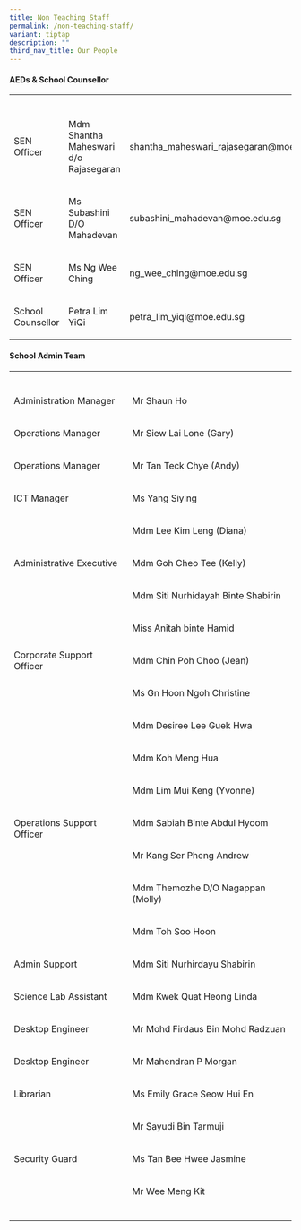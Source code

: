 ```yaml
---
title: Non Teaching Staff
permalink: /non-teaching-staff/
variant: tiptap
description: ""
third_nav_title: Our People
---
```

<h4><strong>AEDs &amp; School Counsellor</strong></h4>
<table style="minWidth: 75px">
<colgroup>
<col>
<col>
<col>
</colgroup>
<tbody>
<tr>
<th rowspan="1" colspan="1">
<p></p>
</th>
<th rowspan="1" colspan="1">
<p></p>
</th>
<th rowspan="1" colspan="1">
<p></p>
</th>
</tr>
<tr>
<td rowspan="1" colspan="1">
<p>SEN Officer</p>
</td>
<td rowspan="1" colspan="1">
<p>Mdm Shantha Maheswari d/o Rajasegaran</p>
</td>
<td rowspan="1" colspan="1">
<p>shantha_maheswari_rajasegaran@moe.edu.sg</p>
</td>
</tr>
<tr>
<td rowspan="1" colspan="1">
<p>SEN Officer</p>
</td>
<td rowspan="1" colspan="1">
<p>Ms Subashini D/O Mahadevan</p>
</td>
<td rowspan="1" colspan="1">
<p>subashini_mahadevan@moe.edu.sg</p>
</td>
</tr>
<tr>
<td rowspan="1" colspan="1">
<p>SEN Officer</p>
</td>
<td rowspan="1" colspan="1">
<p>Ms Ng Wee Ching</p>
</td>
<td rowspan="1" colspan="1">
<p>ng_wee_ching@moe.edu.sg</p>
</td>
</tr>
<tr>
<td rowspan="1" colspan="1">
<p>School Counsellor</p>
</td>
<td rowspan="1" colspan="1">
<p>Petra Lim YiQi</p>
</td>
<td rowspan="1" colspan="1">
<p>petra_lim_yiqi@moe.edu.sg</p>
</td>
</tr>
</tbody>
</table>
<h4><strong>School Admin Team</strong></h4>
<table style="minWidth: 50px">
<colgroup>
<col>
<col>
</colgroup>
<tbody>
<tr>
<th rowspan="1" colspan="1">
<p></p>
</th>
<th rowspan="1" colspan="1">
<p></p>
</th>
</tr>
<tr>
<td rowspan="1" colspan="1">
<p>Administration Manager</p>
</td>
<td rowspan="1" colspan="1">
<p>Mr Shaun Ho</p>
</td>
</tr>
<tr>
<td rowspan="1" colspan="1">
<p>Operations Manager</p>
</td>
<td rowspan="1" colspan="1">
<p>Mr Siew Lai Lone (Gary)</p>
</td>
</tr>
<tr>
<td rowspan="1" colspan="1">
<p>Operations Manager</p>
</td>
<td rowspan="1" colspan="1">
<p>Mr Tan Teck Chye (Andy)</p>
</td>
</tr>
<tr>
<td rowspan="1" colspan="1">
<p>ICT Manager</p>
</td>
<td rowspan="1" colspan="1">
<p>Ms Yang Siying</p>
</td>
</tr>
<tr>
<td rowspan="3" colspan="1">
<p>Administrative Executive</p>
</td>
<td rowspan="1" colspan="1">
<p>Mdm Lee Kim Leng (Diana)</p>
</td>
</tr>
<tr>
<td rowspan="1" colspan="1">
<p>Mdm Goh Cheo Tee (Kelly)</p>
</td>
</tr>
<tr>
<td rowspan="1" colspan="1">
<p>Mdm Siti Nurhidayah Binte Shabirin</p>
</td>
</tr>
<tr>
<td rowspan="3" colspan="1">
<p>Corporate Support Officer</p>
</td>
<td rowspan="1" colspan="1">
<p>Miss Anitah binte Hamid</p>
</td>
</tr>
<tr>
<td rowspan="1" colspan="1">
<p>Mdm Chin Poh Choo (Jean)</p>
</td>
</tr>
<tr>
<td rowspan="1" colspan="1">
<p>Ms Gn Hoon Ngoh Christine</p>
</td>
</tr>
<tr>
<td rowspan="7" colspan="1">
<p>Operations Support Officer</p>
</td>
<td rowspan="1" colspan="1">
<p>Mdm Desiree Lee Guek Hwa</p>
</td>
</tr>
<tr>
<td rowspan="1" colspan="1">
<p>Mdm Koh Meng Hua</p>
</td>
</tr>
<tr>
<td rowspan="1" colspan="1">
<p>Mdm Lim Mui Keng (Yvonne)</p>
</td>
</tr>
<tr>
<td rowspan="1" colspan="1">
<p>Mdm Sabiah Binte Abdul Hyoom</p>
</td>
</tr>
<tr>
<td rowspan="1" colspan="1">
<p>Mr Kang Ser Pheng Andrew</p>
</td>
</tr>
<tr>
<td rowspan="1" colspan="1">
<p>Mdm Themozhe D/O Nagappan (Molly)</p>
</td>
</tr>
<tr>
<td rowspan="1" colspan="1">
<p>Mdm Toh Soo Hoon</p>
</td>
</tr>
<tr>
<td rowspan="1" colspan="1">
<p>Admin Support</p>
</td>
<td rowspan="1" colspan="1">
<p>Mdm Siti Nurhirdayu Shabirin</p>
</td>
</tr>
<tr>
<td rowspan="1" colspan="1">
<p>Science Lab Assistant</p>
</td>
<td rowspan="1" colspan="1">
<p>Mdm Kwek Quat Heong Linda</p>
</td>
</tr>
<tr>
<td rowspan="1" colspan="1">
<p>Desktop Engineer</p>
</td>
<td rowspan="1" colspan="1">
<p>Mr Mohd Firdaus Bin Mohd Radzuan</p>
</td>
</tr>
<tr>
<td rowspan="1" colspan="1">
<p>Desktop Engineer</p>
</td>
<td rowspan="1" colspan="1">
<p>Mr Mahendran P Morgan</p>
</td>
</tr>
<tr>
<td rowspan="1" colspan="1">
<p>Librarian</p>
</td>
<td rowspan="1" colspan="1">
<p>Ms Emily Grace Seow Hui En</p>
</td>
</tr>
<tr>
<td rowspan="3" colspan="1">
<p>Security Guard</p>
</td>
<td rowspan="1" colspan="1">
<p>Mr Sayudi Bin Tarmuji</p>
</td>
</tr>
<tr>
<td rowspan="1" colspan="1">
<p>Ms Tan Bee Hwee Jasmine</p>
</td>
</tr>
<tr>
<td rowspan="1" colspan="1">
<p>Mr Wee Meng Kit</p>
</td>
</tr>
<tr>
<td rowspan="1" colspan="1">
<p></p>
</td>
<td rowspan="1" colspan="1">
<p></p>
</td>
</tr>
</tbody>
</table>
<p></p>